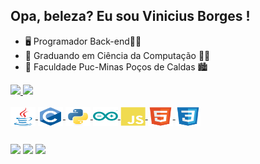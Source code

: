 ## Opa, beleza? Eu sou Vinicius Borges ! 


- 🖥️ Programador Back-end🧑‍💻
- 📝 Graduando em Ciência da Computação 🧑‍🎓
- 🏫 Faculdade Puc-Minas Poços de Caldas 🏙️


<div>
    <a href="https://github.com/ViBorge">
    <img height="180em" src="https://github-readme-stats.vercel.app/api?username=ViBorge&show_icons=true&theme=codeSTACKr&include_all_commmits=true&count_private=true" />
    <img height="180em" src="https://github-readme-stats.vercel.app/api/top-langs/?username=ViBorge&layout=compact&langs_count=16&theme=codeSTACKr" />
</div>

<div style="display: inline_block"><br>
  
  <img align="center" alt="Java" height="30" width="40" src="https://raw.githubusercontent.com/devicons/devicon/master/icons/java/java-original.svg">
  <img align="center" alt="C" height="30" width="40" src="https://raw.githubusercontent.com/devicons/devicon/master/icons/c/c-original.svg">
  <img align="center" alt="Python" height="30" width="40" src="https://raw.githubusercontent.com/devicons/devicon/master/icons/python/python-original.svg">
  <img align="center" alt="Python" height="30" width="40" src="https://raw.githubusercontent.com/devicons/devicon/master/icons/arduino/arduino-original.svg">
  <img align="center" alt="Js" height="30" width="40" src="https://raw.githubusercontent.com/devicons/devicon/master/icons/javascript/javascript-plain.svg">
  <img align="center" alt="HTML" height="30" width="40" src="https://raw.githubusercontent.com/devicons/devicon/master/icons/html5/html5-original.svg">
  <img align="center" alt="CSS" height="30" width="40" src="https://raw.githubusercontent.com/devicons/devicon/master/icons/css3/css3-original.svg">
  
</div>

##

<div>
    <a href="vinicius.borgesouza@gmail.com"><img src="https://img.shields.io/badge/Gmail-D14836?style=for-the-badge&logo=gmail&logoColor=white" target="_blank"></a>
    <a href="https://www.linkedin.com/in/vinicius-borges-de-souza-104a3b2a6/" target="_blank"><img src="https://img.shields.io/badge/LinkedIn-0077B5?style=for-the-badge&logo=linkedin&logoColor=white" target="_blank"></a>
    <a href="https://www.instagram.com/v_borges.s/" target="_blank"><img src="https://img.shields.io/badge/Instagram-E4405F?style=for-the-badge&logo=instagram&logoColor=white" target="_blank"></a>
</div>

